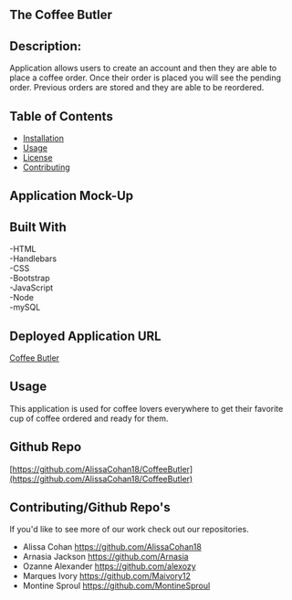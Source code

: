 ## The Coffee Butler

## Description:
Application allows users to create an account and then they are able to place a coffee order. Once their order is placed you will see the pending order. Previous orders are stored and they are able to be reordered.

## Table of Contents
* [Installation](#installation)
* [Usage](#usage)
* [License](#license)
* [Contributing](#contributing)

## Application Mock-Up

## Built With
-HTML   
-Handlebars  
-CSS  
-Bootstrap  
-JavaScript  
-Node  
-mySQL  

## Deployed Application URL
[Coffee Butler](https://coffee-butler-app.herokuapp.com/) 


## Usage
This application is used for coffee lovers everywhere to get their favorite cup of coffee ordered and ready for them.
## Github Repo
[https://github.com/AlissaCohan18/CoffeeButler](https://github.com/AlissaCohan18/CoffeeButler)

## Contributing/Github Repo's
If you'd like to see more of our work check out our repositories.
* Alissa Cohan https://github.com/AlissaCohan18
* Arnasia Jackson https://github.com/Arnasia
* Ozanne Alexander https://github.com/alexozy
* Marques Ivory https://github.com/Maivory12
* Montine Sproul https://github.com/MontineSproul